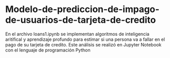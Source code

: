 # Modelo-de-prediccion-de-impago-de-usuarios-de-tarjeta-de-credito
En el archivo loans1.ipynb se implementan algoritmos de inteligencia aritifical y aprendizaje profundo para estimar si una persona va a fallar en el pago de su tarjeta de credito. Este análisis se realizó en Jupyter Notebook con el lenguaje de programación Python
